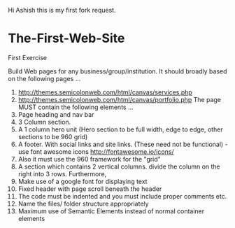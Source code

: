 Hi Ashish this is my first fork request.

# The-First-Web-Site
First Exercise

Build Web pages for any business/group/institution. 
It should broadly based on the following pages ... 
1. http://themes.semicolonweb.com/html/canvas/services.php 
2. http://themes.semicolonweb.com/html/canvas/portfolio.php 
The page MUST contain the following elements ... 
1. Page heading and nav bar 
2. 3 Column section. 
3. A 1 column hero unit (Hero section to be full width, edge to edge, other sections to be 960 grid) 
4. A footer. With social links and site links. (These need not be functional) - use font awesome icons http://fontawesome.io/icons/ 
5. Also it must use the 960 framework for the "grid" 
6. A section which contains 2 vertical columns. divide the column on the right into 3 rows. Furthermore, 
7. Make use of a google font for displaying text 
8. Fixed header with page scroll beneath the header 
9. The code must be indented and you must include proper comments etc. 
10. Name the files/ folder structure appropriately 
11. Maximum use of Semantic Elements instead of normal container elements
